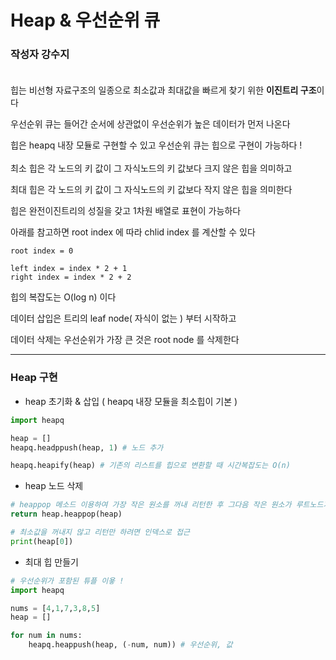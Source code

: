 # Heap & 우선순위 큐

### **작성자 강수지** <br><br>

힙는 비선형 자료구조의 일종으로 최소값과 최대값을 빠르게 찾기 위한 **이진트리 구조**이다

우선순위 큐는 들어간 순서에 상관없이 우선순위가 높은 데이터가 먼저 나온다

힙은 heapq 내장 모듈로 구현할 수 있고 우선순위 큐는 힙으로 구현이 가능하다 !
<br><br>
최소 힙은 각 노드의 키 값이 그 자식노드의 키 값보다 크지 않은 힙을 의미하고

최대 힙은 각 노드의 키 값이 그 자식노드의 키 값보다 작지 않은 힙을 의미한다

힙은 완전이진트리의 성질을 갖고 1차원 배열로 표현이 가능하다

아래를 참고하면 root index 에 따라 chlid index 를 계산할 수 있다
```
root index = 0

left index = index * 2 + 1
right index = index * 2 + 2
```
힙의 복잡도는 O(log n) 이다

데이터 삽입은 트리의 leaf node( 자식이 없는 ) 부터 시작하고

데이터 삭제는 우선순위가 가장 큰 것은 root node 를 삭제한다

---

### Heap 구현

- heap 초기화 & 삽입 ( heapq 내장 모듈을 최소힙이 기본 )
```python
import heapq

heap = []
heapq.headppush(heap, 1) # 노드 추가

heapq.heapify(heap) # 기존의 리스트를 힙으로 변환할 때 시간복잡도는 O(n)
```
- heap 노드 삭제
```python
# heappop 메소드 이용하여 가장 작은 원소를 꺼내 리턴한 후 그다음 작은 원소가 루트노드가 된다
return heap.heappop(heap)

# 최소값을 꺼내지 않고 리턴만 하려면 인덱스로 접근
print(heap[0])
```
- 최대 힙 만들기
```python
# 우선순위가 포함된 튜플 이욯 !
import heapq

nums = [4,1,7,3,8,5]
heap = []

for num in nums:
	heapq.heappush(heap, (-num, num)) # 우선순위, 값
```
